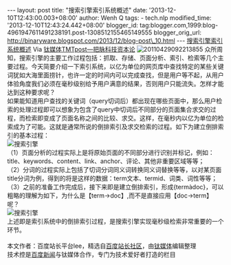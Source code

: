 --- layout: post title: "搜索引擎索引系统概述" date:
'2013-12-10T12:43:00.003+08:00' author: Wenh Q tags: - tech.nlp
modified\_time: '2013-12-10T12:43:24.442+08:00' blogger\_id:
tag:blogger.com,1999:blog-4961947611491238191.post-1308512155465149555
blogger\_orig\_url:
http://binaryware.blogspot.com/2013/12/blog-post\_10.html ---
[搜索引擎索引系统概述](http://www.tmtpost.com/82605.html)
Via [钛媒体TMTpost—把脉科技资本论](http://www.tmtpost.com/)
![](http://www.tmtpost.com/wp-content/uploads/2013/12/138655222234.jpg "20110429092213855")
众所周知，搜索引擎的主要工作过程包括：抓取、存储、页面分析、索引、检索等几个主要过程。今天简要介绍一下索引系统，以亿为单位的网页库中查找特定的某些关键词犹如大海里面捞针，也许一定的时间内可以完成查找，但是用户等不起，从用户体验角度我们必须在毫秒级别给予用户满意的结果，否则用户只能流失。怎样才能达到这种要求呢？\
如果能知道用户查找的关键词（query切词后）都出现在哪些页面中，那么用户检索的处理过程即可以想象为包含了query中切词后不同部分的页面集合求交的过程，而检索即变成了页面名称之间的比较、求交。这样，在毫秒内以亿为单位的检索成为了可能。这就是通常所说的倒排索引及求交检索的过程。如下为建立倒排索引的基本过程：\
![搜索引擎](http://www.tmtpost.com/wp-content/uploads/2013/12/138655176370.jpg "搜索引擎")\
（1）页面分析的过程实际上是将原始页面的不同部分进行识别并标记，例如：title、keywords、content、link、anchor、评论、其他非重要区域等等；\
（2）分词的过程实际上包括了切词分词同义词转换同义词替换等等，以对某页面title分词为例，得到的将是这样的数据：term文本、termid、词类、词性等等；\
（3）之前的准备工作完成后，接下来即是建立倒排索引，形成{termàdoc}，可以粗略的理解为如下，为什么是【term-\>doc】,而不是直接应用【doc-\>term】呢？\
![搜索引擎](http://www.tmtpost.com/wp-content/uploads/2013/12/138655184752.jpg "搜索引擎")\
上述即是索引系统中的倒排索引过程，是搜索引擎实现毫秒级检索非常重要的一个环节。\
\
本文作者：百度站长平台lee，精选自[百度站长社区](http://bbs.zhanzhang.baidu.com/ "百度站长社区")，由[钛媒体](http://www.tmtpost.com/ "钛媒体")编辑整理\
技术控是[百度新闻](http://news.baidu.com/ "百度新闻")与钛媒体合作，专门为技术爱好者打造的栏目
